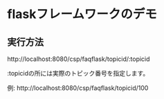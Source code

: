 # flaskフレームワークのデモ

## 実行方法

http://localhost:8080/csp/faqflask/topicid/:topicid

:topicidの所には実際のトピック番号を指定します。

例: http://localhost:8080/csp/faqflask/topicid/100
